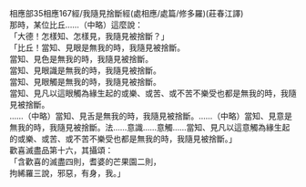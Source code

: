 相應部35相應167經/我隨見捨斷經(處相應/處篇/修多羅)(莊春江譯)  
那時，某位比丘……（中略）這麼說：  
「大德！怎樣知、怎樣見，我隨見被捨斷？」  
「比丘！當知、見眼是無我的時，我隨見被捨斷。  
當知、見色是無我的時，我隨見被捨斷。  
當知、見眼識是無我的時，我隨見被捨斷。  
當知、見眼觸是無我的時，我隨見被捨斷。  
當知、見凡以這眼觸為緣生起的或樂、或苦、或不苦不樂受也都是無我的時，我隨見被捨斷。  
……（中略）當知、見舌是無我的時，我隨見被捨斷。……（中略）當知、見意是無我的時，我隨見被捨斷。法……意識……意觸……當知、見凡以這意觸為緣生起的或樂、或苦、或不苦不樂受也都是無我的時，我隨見被捨斷。」  
歡喜滅盡品第十六，其攝頌：  
「含歡喜的滅盡四則，耆婆的芒果園二則，  
拘絺羅三說，邪惡，有身，我。」  
  
  
